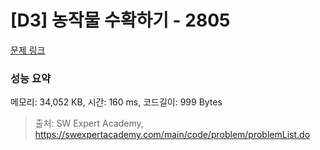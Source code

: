# [D3] 농작물 수확하기 - 2805 

[문제 링크](https://swexpertacademy.com/main/code/problem/problemDetail.do?contestProbId=AV7GLXqKAWYDFAXB) 

### 성능 요약

메모리: 34,052 KB, 시간: 160 ms, 코드길이: 999 Bytes



> 출처: SW Expert Academy, https://swexpertacademy.com/main/code/problem/problemList.do